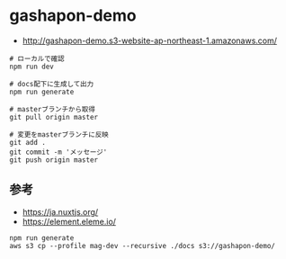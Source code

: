 # gashapon-demo

- http://gashapon-demo.s3-website-ap-northeast-1.amazonaws.com/

```
# ローカルで確認
npm run dev

# docs配下に生成して出力
npm run generate
```

```
# masterブランチから取得
git pull origin master

# 変更をmasterブランチに反映
git add .
git commit -m 'メッセージ'
git push origin master
```

## 参考
- https://ja.nuxtjs.org/
- https://element.eleme.io/

```
npm run generate
aws s3 cp --profile mag-dev --recursive ./docs s3://gashapon-demo/
```
